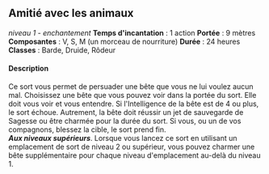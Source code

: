 ## Amitié avec les animaux
*niveau 1 - enchantement*
**Temps d'incantation** : 1 action
**Portée** : 9 mètres
**Composantes** : V, S, M (un morceau de nourriture)
**Durée** : 24 heures
**Classes** : Barde, Druide, Rôdeur
#### Description
Ce sort vous permet de persuader une bête que vous ne lui voulez aucun mal. Choisissez une bête que vous pouvez voir dans la portée du sort. Elle doit vous voir et vous entendre. Si l'Intelligence de la bête est de 4 ou plus, le sort échoue. Autrement, la bête doit réussir un jet de sauvegarde de Sagesse ou être charmée pour la durée du sort. Si vous, ou un de vos compagnons, blessez la cible, le sort prend fin.  
**_Aux niveaux supérieurs_**. Lorsque vous lancez ce sort en utilisant un emplacement de sort de niveau 2 ou supérieur, vous pouvez charmer une bête supplémentaire pour chaque niveau d'emplacement au-delà du niveau 1.